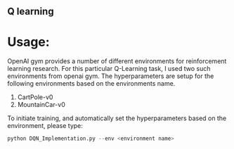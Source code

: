 ## Q learning

# Usage:

OpenAI gym provides a number of different environments for reinforcement learning research. For this particular Q-Learning task, I used two such environments from openai gym. The hyperparameters are setup for the following environments based on the environments name. 
1. CartPole-v0
2. MountainCar-v0

To initiate training, and automatically set the hyperparameters based on the environment, please type:
```python
python DQN_Implementation.py --env <environment name>
```
